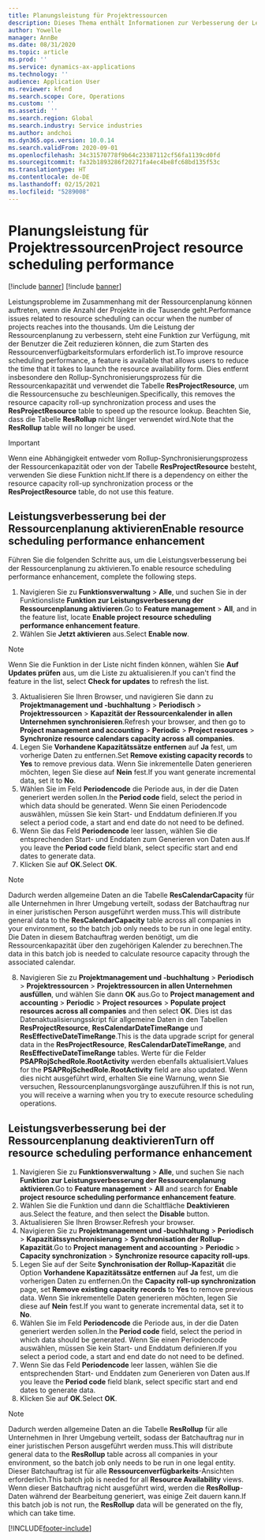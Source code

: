 ```yaml
---
title: Planungsleistung für Projektressourcen
description: Dieses Thema enthält Informationen zur Verbesserung der Leistung der Ressourcenplanung für eine große Anzahl von Projekten.
author: Yowelle
manager: AnnBe
ms.date: 08/31/2020
ms.topic: article
ms.prod: ''
ms.service: dynamics-ax-applications
ms.technology: ''
audience: Application User
ms.reviewer: kfend
ms.search.scope: Core, Operations
ms.custom: ''
ms.assetid: ''
ms.search.region: Global
ms.search.industry: Service industries
ms.author: andchoi
ms.dyn365.ops.version: 10.0.14
ms.search.validFrom: 2020-09-01
ms.openlocfilehash: 34c31570778f9b64c23387112cf56fa1139cd0fd
ms.sourcegitcommit: fa32b1893286f20271fa4ec4be8fc68bd135f53c
ms.translationtype: HT
ms.contentlocale: de-DE
ms.lasthandoff: 02/15/2021
ms.locfileid: "5289008"
---
```

# <a name="project-resource-scheduling-performance"></a><span data-ttu-id="d1ec4-103">Planungsleistung für Projektressourcen</span><span class="sxs-lookup"><span data-stu-id="d1ec4-103">Project resource scheduling performance</span></span>

[!include [banner](../includes/banner.md)]
[!include [banner](../includes/preview-banner.md)]


<span data-ttu-id="d1ec4-104">Leistungsprobleme im Zusammenhang mit der Ressourcenplanung können auftreten, wenn die Anzahl der Projekte in die Tausende geht.</span><span class="sxs-lookup"><span data-stu-id="d1ec4-104">Performance issues related to resource scheduling can occur when the number of projects reaches into the thousands.</span></span> <span data-ttu-id="d1ec4-105">Um die Leistung der Ressourcenplanung zu verbessern, steht eine Funktion zur Verfügung, mit der Benutzer die Zeit reduzieren können, die zum Starten des Ressourcenverfügbarkeitsformulars erforderlich ist.</span><span class="sxs-lookup"><span data-stu-id="d1ec4-105">To improve resource scheduling performance, a feature is available that allows users to reduce the time that it takes to launch the resource availability form.</span></span> <span data-ttu-id="d1ec4-106">Dies entfernt insbesondere den Rollup-Synchronisierungsprozess für die Ressourcenkapazität und verwendet die Tabelle **ResProjectResource**, um die Ressourcensuche zu beschleunigen.</span><span class="sxs-lookup"><span data-stu-id="d1ec4-106">Specifically, this removes the resource capacity roll-up synchronization process and uses the **ResProjectResource** table to speed up the resource lookup.</span></span> <span data-ttu-id="d1ec4-107">Beachten Sie, dass die Tabelle **ResRollup** nicht länger verwendet wird.</span><span class="sxs-lookup"><span data-stu-id="d1ec4-107">Note that the **ResRollup** table will no longer be used.</span></span>

> [!IMPORTANT]
> <span data-ttu-id="d1ec4-108">Wenn eine Abhängigkeit entweder vom Rollup-Synchronisierungsprozess der Ressourcenkapazität oder von der Tabelle **ResProjectResource** besteht, verwenden Sie diese Funktion nicht.</span><span class="sxs-lookup"><span data-stu-id="d1ec4-108">If there is a dependency on either the resource capacity roll-up synchronization process or the **ResProjectResource** table, do not use this feature.</span></span>

## <a name="enable-resource-scheduling-performance-enhancement"></a><span data-ttu-id="d1ec4-109">Leistungsverbesserung bei der Ressourcenplanung aktivieren</span><span class="sxs-lookup"><span data-stu-id="d1ec4-109">Enable resource scheduling performance enhancement</span></span>
<span data-ttu-id="d1ec4-110">Führen Sie die folgenden Schritte aus, um die Leistungsverbesserung bei der Ressourcenplanung zu aktivieren.</span><span class="sxs-lookup"><span data-stu-id="d1ec4-110">To enable resource scheduling performance enhancement, complete the following steps.</span></span>

1. <span data-ttu-id="d1ec4-111">Navigieren Sie zu **Funktionsverwaltung** > **Alle**, und suchen Sie in der Funktionsliste **Funktion zur Leistungsverbesserung der Ressourcenplanung aktivieren**.</span><span class="sxs-lookup"><span data-stu-id="d1ec4-111">Go to **Feature management** > **All**, and in the feature list, locate **Enable project resource scheduling performance enhancement feature**.</span></span>
2. <span data-ttu-id="d1ec4-112">Wählen Sie **Jetzt aktivieren** aus.</span><span class="sxs-lookup"><span data-stu-id="d1ec4-112">Select **Enable now**.</span></span>

> [!NOTE]
> <span data-ttu-id="d1ec4-113">Wenn Sie die Funktion in der Liste nicht finden können, wählen Sie **Auf Updates prüfen** aus, um die Liste zu aktualisieren.</span><span class="sxs-lookup"><span data-stu-id="d1ec4-113">If you can't find the feature in the list, select **Check for updates** to refresh the list.</span></span>

3. <span data-ttu-id="d1ec4-114">Aktualisieren Sie Ihren Browser, und navigieren Sie dann zu **Projektmanagement und -buchhaltung** > **Periodisch** > **Projektressourcen** > **Kapazität der Ressourcenkalender in allen Unternehmen synchronisieren**.</span><span class="sxs-lookup"><span data-stu-id="d1ec4-114">Refresh your browser, and then go to **Project management and accounting** > **Periodic** > **Project resources** > **Synchronize resource calendars capacity across all companies**.</span></span>
4. <span data-ttu-id="d1ec4-115">Legen Sie **Vorhandene Kapazitätssätze entfernen** auf **Ja** fest, um vorherige Daten zu entfernen.</span><span class="sxs-lookup"><span data-stu-id="d1ec4-115">Set **Remove existing capacity records** to **Yes** to remove previous data.</span></span> <span data-ttu-id="d1ec4-116">Wenn Sie inkrementelle Daten generieren möchten, legen Sie diese auf **Nein** fest.</span><span class="sxs-lookup"><span data-stu-id="d1ec4-116">If you want generate incremental data, set it to **No**.</span></span>
5. <span data-ttu-id="d1ec4-117">Wählen Sie im Feld **Periodencode** die Periode aus, in der die Daten generiert werden sollen.</span><span class="sxs-lookup"><span data-stu-id="d1ec4-117">In the **Period code** field, select the period in which data should be generated.</span></span> <span data-ttu-id="d1ec4-118">Wenn Sie einen Periodencode auswählen, müssen Sie kein Start- und Enddatum definieren.</span><span class="sxs-lookup"><span data-stu-id="d1ec4-118">If you select a period code, a start and end date do not need to be defined.</span></span>
6. <span data-ttu-id="d1ec4-119">Wenn Sie das Feld **Periodencode** leer lassen, wählen Sie die entsprechenden Start- und Enddaten zum Generieren von Daten aus.</span><span class="sxs-lookup"><span data-stu-id="d1ec4-119">If you leave the **Period code** field blank, select specific start and end dates to generate data.</span></span>
7. <span data-ttu-id="d1ec4-120">Klicken Sie auf **OK**.</span><span class="sxs-lookup"><span data-stu-id="d1ec4-120">Select **OK**.</span></span>

 > [!NOTE]
 > <span data-ttu-id="d1ec4-121">Dadurch werden allgemeine Daten an die Tabelle **ResCalendarCapacity** für alle Unternehmen in Ihrer Umgebung verteilt, sodass der Batchauftrag nur in einer juristischen Person ausgeführt werden muss.</span><span class="sxs-lookup"><span data-stu-id="d1ec4-121">This will distribute general data to the **ResCalendarCapacity** table across all companies in your environment, so the batch job only needs to be run in one legal entity.</span></span> <span data-ttu-id="d1ec4-122">Die Daten in diesem Batchauftrag werden benötigt, um die Ressourcenkapazität über den zugehörigen Kalender zu berechnen.</span><span class="sxs-lookup"><span data-stu-id="d1ec4-122">The data in this batch job is needed to calculate resource capacity through the associated calendar.</span></span>

8. <span data-ttu-id="d1ec4-123">Navigieren Sie zu **Projektmanagement und -buchhaltung** > **Periodisch** > **Projektressourcen** > **Projektressourcen in allen Unternehmen ausfüllen**, und wählen Sie dann **OK** aus.</span><span class="sxs-lookup"><span data-stu-id="d1ec4-123">Go to **Project management and accounting** > **Periodic** > **Project resources** > **Populate project resources across all companies** and then select **OK**.</span></span> <span data-ttu-id="d1ec4-124">Dies ist das Datenaktualisierungsskript für allgemeine Daten in den Tabellen **ResProjectResource**, **ResCalendarDateTimeRange** und **ResEffectiveDateTimeRange**.</span><span class="sxs-lookup"><span data-stu-id="d1ec4-124">This is the data upgrade script for general data in the **ResProjectResource**, **ResCalendarDateTimeRange**, and **ResEffectiveDateTimeRange** tables.</span></span> <span data-ttu-id="d1ec4-125">Werte für die Felder **PSAPRojSchedRole.RootActivity** werden ebenfalls aktualisiert.</span><span class="sxs-lookup"><span data-stu-id="d1ec4-125">Values for the **PSAPRojSchedRole.RootActivity** field are also updated.</span></span> <span data-ttu-id="d1ec4-126">Wenn dies nicht ausgeführt wird, erhalten Sie eine Warnung, wenn Sie versuchen, Ressourcenplanungsvorgänge auszuführen.</span><span class="sxs-lookup"><span data-stu-id="d1ec4-126">If this is not run, you will receive a warning when you try to execute resource scheduling operations.</span></span>
 
## <a name="turn-off-resource-scheduling-performance-enhancement"></a><span data-ttu-id="d1ec4-127">Leistungsverbesserung bei der Ressourcenplanung deaktivieren</span><span class="sxs-lookup"><span data-stu-id="d1ec4-127">Turn off resource scheduling performance enhancement</span></span>

1. <span data-ttu-id="d1ec4-128">Navigieren Sie zu **Funktionsverwaltung** > **Alle**, und suchen Sie nach **Funktion zur Leistungsverbesserung der Ressourcenplanung aktivieren**.</span><span class="sxs-lookup"><span data-stu-id="d1ec4-128">Go to **Feature management** > **All**  and search for **Enable project resource scheduling performance enhancement feature**.</span></span>
2. <span data-ttu-id="d1ec4-129">Wählen Sie die Funktion und dann die Schaltfläche **Deaktivieren** aus.</span><span class="sxs-lookup"><span data-stu-id="d1ec4-129">Select the feature, and then select the **Disable** button.</span></span>
3. <span data-ttu-id="d1ec4-130">Aktualisieren Sie Ihren Browser.</span><span class="sxs-lookup"><span data-stu-id="d1ec4-130">Refresh your browser.</span></span>
4. <span data-ttu-id="d1ec4-131">Navigieren Sie zu **Projektmanagement und -buchhaltung** > **Periodisch** > **Kapazitätssynchronisierung** > **Synchronisation der Rollup-Kapazität**.</span><span class="sxs-lookup"><span data-stu-id="d1ec4-131">Go to **Project management and accounting** > **Periodic** > **Capacity synchronization** > **Synchronize resource capacity roll-ups**.</span></span>
5. <span data-ttu-id="d1ec4-132">Legen Sie auf der Seite **Synchronisation der Rollup-Kapazität** die Option **Vorhandene Kapazitätssätze entfernen** auf **Ja** fest, um die vorherigen Daten zu entfernen.</span><span class="sxs-lookup"><span data-stu-id="d1ec4-132">On the **Capacity roll-up synchronization** page, set **Remove existing capacity records** to **Yes** to remove previous data.</span></span> <span data-ttu-id="d1ec4-133">Wenn Sie inkrementelle Daten generieren möchten, legen Sie diese auf **Nein** fest.</span><span class="sxs-lookup"><span data-stu-id="d1ec4-133">If you want to generate incremental data, set it to **No**.</span></span>
6. <span data-ttu-id="d1ec4-134">Wählen Sie im Feld **Periodencode** die Periode aus, in der die Daten generiert werden sollen.</span><span class="sxs-lookup"><span data-stu-id="d1ec4-134">In the **Period code** field, select the period in which data should be generated.</span></span> <span data-ttu-id="d1ec4-135">Wenn Sie einen Periodencode auswählen, müssen Sie kein Start- und Enddatum definieren.</span><span class="sxs-lookup"><span data-stu-id="d1ec4-135">If you select a period code, a start and end date do not need to be defined.</span></span>
7. <span data-ttu-id="d1ec4-136">Wenn Sie das Feld **Periodencode** leer lassen, wählen Sie die entsprechenden Start- und Enddaten zum Generieren von Daten aus.</span><span class="sxs-lookup"><span data-stu-id="d1ec4-136">If you leave the **Period code** field blank, select specific start and end dates to generate data.</span></span>
8. <span data-ttu-id="d1ec4-137">Klicken Sie auf **OK**.</span><span class="sxs-lookup"><span data-stu-id="d1ec4-137">Select **OK**.</span></span>

> [!NOTE]
> <span data-ttu-id="d1ec4-138">Dadurch werden allgemeine Daten an die Tabelle **ResRollup** für alle Unternehmen in Ihrer Umgebung verteilt, sodass der Batchauftrag nur in einer juristischen Person ausgeführt werden muss.</span><span class="sxs-lookup"><span data-stu-id="d1ec4-138">This will distribute general data to the **ResRollup** table across all companies in your environment, so the batch job only needs to be run in one legal entity.</span></span> <span data-ttu-id="d1ec4-139">Dieser Batchauftrag ist für alle **Ressourcenverfügbarkeits**-Ansichten erforderlich.</span><span class="sxs-lookup"><span data-stu-id="d1ec4-139">This batch job is needed for all **Resource Availability** views.</span></span> <span data-ttu-id="d1ec4-140">Wenn dieser Batchauftrag nicht ausgeführt wird, werden die **ResRollup**-Daten während der Bearbeitung generiert, was einige Zeit dauern kann.</span><span class="sxs-lookup"><span data-stu-id="d1ec4-140">If this batch job is not run, the **ResRollup** data will be generated on the fly, which can take time.</span></span>


[!INCLUDE[footer-include](../includes/footer-banner.md)]